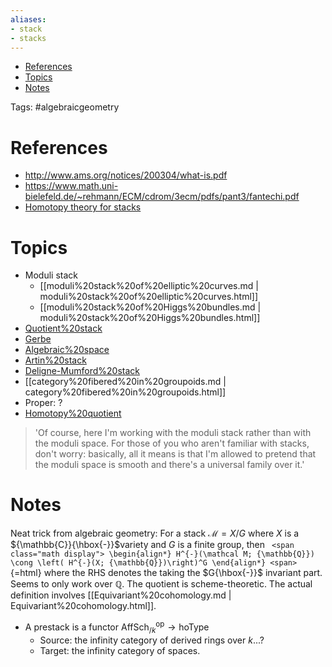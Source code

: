 ```yaml
---
aliases:
- stack
- stacks
---
```


-   [References](#references)
-   [Topics](#topics)
-   [Notes](#notes)














Tags: \#algebraicgeometry

# References

-   <http://www.ams.org/notices/200304/what-is.pdf>
-   <https://www.math.uni-bielefeld.de/~rehmann/ECM/cdrom/3ecm/pdfs/pant3/fantechi.pdf>
-   [Homotopy theory for stacks](https://arxiv.org/abs/math/0110247)

# Topics

-   Moduli stack
    -   [[moduli%20stack%20of%20elliptic%20curves.md | moduli%20stack%20of%20elliptic%20curves.html]]
    -   [[moduli%20stack%20of%20Higgs%20bundles.md | moduli%20stack%20of%20Higgs%20bundles.html]]
-   [Quotient%20stack](Quotient%20stack)
-   [Gerbe](Gerbe)
-   [Algebraic%20space](Algebraic%20space)
-   [Artin%20stack](Artin%20stack)
-   [Deligne-Mumford%20stack](Deligne-Mumford%20stack)
-   [[category%20fibered%20in%20groupoids.md | category%20fibered%20in%20groupoids.html]]
-   Proper: ?
-   [Homotopy%20quotient](Homotopy%20quotient)

> 'Of course, here I'm working with the moduli stack rather than with the moduli space. For those of you who aren't familiar with stacks, don't worry: basically, all it means is that I'm allowed to pretend that the moduli space is smooth and there's a universal family over it.'

# Notes

Neat trick from algebraic geometry: For a stack $\mathcal M =X/G$ where $X$ is a ${\mathbb{C}}{\hbox{-}}$variety and $G$ is a finite group, then `
<span class="math display">
\begin{align*}
H^{-}(\mathcal M; {\mathbb{Q}}) \cong \left( H^{-}(X; {\mathbb{Q}})\right)^G
\end{align*}
<span>`{=html} where the RHS denotes the taking the $G{\hbox{-}}$ invariant part. Seems to only work over ${\mathbb{Q}}$. The quotient is scheme-theoretic. The actual definition involves [[Equivariant%20cohomology.md | Equivariant%20cohomology.html]].

-   A prestack is a functor ${\mathsf{Aff}}{\mathsf{Sch}}_{/k}^{\operatorname{op}}\to {\mathsf{hoType}}$
    -   Source: the infinity category of derived rings over $k$...?
    -   Target: the infinity category of spaces.
